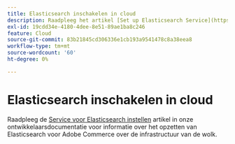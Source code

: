 ```yaml
---
title: Elasticsearch inschakelen in cloud
description: Raadpleeg het artikel [Set up Elasticsearch Service](https://devdocs.magento.com/guides/v2.3/cloud/project/project-conf-files_services-elastic.html#elasticsearch-software-compatibility) in onze ontwikkelaarsdocumentatie voor informatie over het instellen van Elasticsearch voor Adobe Commerce op cloudinfrastructuur.
exl-id: 19cdd34e-4180-4dee-8e51-89ae1ba8c246
feature: Cloud
source-git-commit: 83b21845cd306336e1cb193a9541478c8a38eea8
workflow-type: tm+mt
source-wordcount: '60'
ht-degree: 0%

---
```


# Elasticsearch inschakelen in cloud

Raadpleeg de [Service voor Elasticsearch instellen](https://devdocs.magento.com/guides/v2.3/cloud/project/project-conf-files_services-elastic.html#elasticsearch-software-compatibility) artikel in onze ontwikkelaarsdocumentatie voor informatie over het opzetten van Elasticsearch voor Adobe Commerce over de infrastructuur van de wolk.
